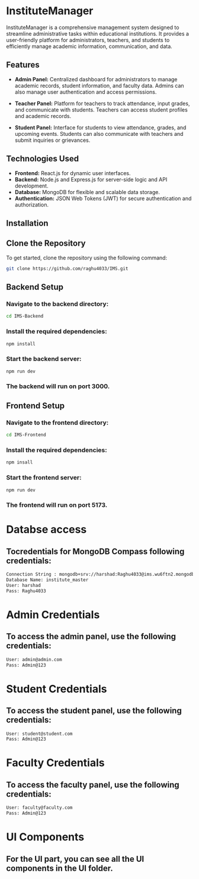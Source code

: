 # InstituteManager

InstituteManager is a comprehensive management system designed to streamline administrative tasks within educational institutions. It provides a user-friendly platform for administrators, teachers, and students to efficiently manage academic information, communication, and data.

## Features

- **Admin Panel:** Centralized dashboard for administrators to manage academic records, student information, and faculty data. Admins can also manage user authentication and access permissions.

- **Teacher Panel:** Platform for teachers to track attendance, input grades, and communicate with students. Teachers can access student profiles and academic records.

- **Student Panel:** Interface for students to view attendance, grades, and upcoming events. Students can also communicate with teachers and submit inquiries or grievances.

## Technologies Used

- **Frontend:** React.js for dynamic user interfaces.
- **Backend:** Node.js and Express.js for server-side logic and API development.
- **Database:** MongoDB for flexible and scalable data storage.
- **Authentication:** JSON Web Tokens (JWT) for secure authentication and authorization.

## Installation


## Clone the Repository
To get started, clone the repository using the following command:
```bash
git clone https://github.com/raghu4033/IMS.git
```

## Backend Setup
### Navigate to the backend directory:
```bash
cd IMS-Backend
```

### Install the required dependencies:

```bash
npm install
```

### Start the backend server:
```bash
npm run dev
```

### The backend will run on port 3000.


## Frontend Setup
### Navigate to the frontend directory:
```bash
cd IMS-Frontend
```

### Install the required dependencies:

```bash
npm insall
```

### Start the frontend server:

```bash 
npm run dev
```

### The frontend will run on port 5173.

# Databse access
 
## Tocredentials for MongoDB Compass following credentials:

```bash
Connection String : mongodb+srv://harshad:Raghu4033@ims.wu6ftn2.mongodb.net/
Database Name: institute_master
User: harshad
Pass: Raghu4033
```

# Admin Credentials
## To access the admin panel, use the following credentials:

```bash
User: admin@admin.com
Pass: Admin@123
```
# Student Credentials
## To access the student panel, use the following credentials:

```bash
User: student@student.com
Pass: Admin@123
```
# Faculty Credentials
## To access the faculty panel, use the following credentials:

```bash
User: faculty@faculty.com
Pass: Admin@123
```

# UI Components
## For the UI part, you can see all the UI components in the UI folder.
